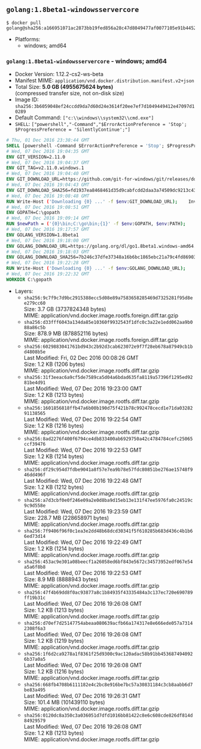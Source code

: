 ## `golang:1.8beta1-windowsservercore`

```console
$ docker pull golang@sha256:a166951071ac2873bb19fed856a28c47d8049477af0077105e91b445281b3804
```

-	Platforms:
	-	windows; amd64

### `golang:1.8beta1-windowsservercore` - windows; amd64

-	Docker Version: 1.12.2-cs2-ws-beta
-	Manifest MIME: `application/vnd.docker.distribution.manifest.v2+json`
-	Total Size: **5.0 GB (4955675624 bytes)**  
	(compressed transfer size, not on-disk size)
-	Image ID: `sha256:3b6059048ef24ccdd9da7d60d24e3614f20ee7ef7d1049449412e47097d10289`
-	Default Command: `["c:\\windows\\system32\\cmd.exe"]`
-	`SHELL`: `["powershell","-Command","$ErrorActionPreference = 'Stop'; $ProgressPreference = 'SilentlyContinue';"]`

```dockerfile
# Thu, 01 Dec 2016 23:38:44 GMT
SHELL [powershell -Command $ErrorActionPreference = 'Stop'; $ProgressPreference = 'SilentlyContinue';]
# Wed, 07 Dec 2016 19:04:35 GMT
ENV GIT_VERSION=2.11.0
# Wed, 07 Dec 2016 19:04:37 GMT
ENV GIT_TAG=v2.11.0.windows.1
# Wed, 07 Dec 2016 19:04:40 GMT
ENV GIT_DOWNLOAD_URL=https://github.com/git-for-windows/git/releases/download/v2.11.0.windows.1/Git-2.11.0-64-bit.exe
# Wed, 07 Dec 2016 19:04:43 GMT
ENV GIT_DOWNLOAD_SHA256=fd1937ea8468461d35d9cabfcdd2daa3a74509dc9213c43c2b9615e8f0b85086
# Wed, 07 Dec 2016 19:08:48 GMT
RUN Write-Host ('Downloading {0} ...' -f $env:GIT_DOWNLOAD_URL); 	Invoke-WebRequest -Uri $env:GIT_DOWNLOAD_URL -OutFile 'git.exe'; 		Write-Host ('Verifying sha256 ({0}) ...' -f $env:GIT_DOWNLOAD_SHA256); 	if ((Get-FileHash git.exe -Algorithm sha256).Hash -ne $env:GIT_DOWNLOAD_SHA256) { 		Write-Host 'FAILED!'; 		exit 1; 	}; 		Write-Host 'Installing ...'; 	Start-Process 		-Wait 		-FilePath ./git.exe 		-ArgumentList @( 			'/VERYSILENT', 			'/NORESTART', 			'/NOCANCEL', 			'/SP-', 			'/SUPPRESSMSGBOXES', 						'/COMPONENTS=assoc_sh', 						'/DIR=C:\git' 		); 		Write-Host 'Updating PATH ...'; 	$env:PATH = 'C:\git\bin;C:\git\mingw64\bin;C:\git\usr\bin;' + $env:PATH; 	[Environment]::SetEnvironmentVariable('PATH', $env:PATH, [EnvironmentVariableTarget]::Machine); 		Write-Host 'Verifying install ...'; 	Write-Host '  git --version'; git --version; 	Write-Host '  bash --version'; bash --version; 	Write-Host '  curl --version'; curl.exe --version; 		Write-Host 'Removing installer ...'; 	Remove-Item git.exe -Force; 		Write-Host 'Complete.';
# Wed, 07 Dec 2016 19:08:51 GMT
ENV GOPATH=C:\gopath
# Wed, 07 Dec 2016 19:09:14 GMT
RUN $newPath = ('{0}\bin;C:\go\bin;{1}' -f $env:GOPATH, $env:PATH); 	Write-Host ('Updating PATH: {0}' -f $newPath); 	[Environment]::SetEnvironmentVariable('PATH', $newPath, [EnvironmentVariableTarget]::Machine);
# Wed, 07 Dec 2016 19:17:57 GMT
ENV GOLANG_VERSION=1.8beta1
# Wed, 07 Dec 2016 19:18:00 GMT
ENV GOLANG_DOWNLOAD_URL=https://golang.org/dl/go1.8beta1.windows-amd64.zip
# Wed, 07 Dec 2016 19:18:03 GMT
ENV GOLANG_DOWNLOAD_SHA256=7b246c37dfe37348a16b6bc1865ebc21a79c4fd869032fba78c65e46b11b741b
# Wed, 07 Dec 2016 19:22:28 GMT
RUN Write-Host ('Downloading {0} ...' -f $env:GOLANG_DOWNLOAD_URL); 	Invoke-WebRequest -Uri $env:GOLANG_DOWNLOAD_URL -OutFile 'go.zip'; 		Write-Host ('Verifying sha256 ({0}) ...' -f $env:GOLANG_DOWNLOAD_SHA256); 	if ((Get-FileHash go.zip -Algorithm sha256).Hash -ne $env:GOLANG_DOWNLOAD_SHA256) { 		Write-Host 'FAILED!'; 		exit 1; 	}; 		Write-Host 'Expanding ...'; 	Expand-Archive go.zip -DestinationPath C:\; 		Write-Host 'Verifying install ("go version") ...'; 	go version; 		Write-Host 'Removing ...'; 	Remove-Item go.zip -Force; 		Write-Host 'Complete.';
# Wed, 07 Dec 2016 19:22:32 GMT
WORKDIR C:\gopath
```

-	Layers:
	-	`sha256:9c7f9c7d9bc2915388ecc5d08e89a7583658285469d7325281f95d8ee279cc60`  
		Size: 3.7 GB (3737824348 bytes)  
		MIME: application/vnd.docker.image.rootfs.foreign.diff.tar.gzip
	-	`sha256:d33fff6043a134da85e10360f9932543f1dfc0c3a22e1edd062aa9b088a86c5b`  
		Size: 878.9 MB (878852116 bytes)  
		MIME: application/vnd.docker.image.rootfs.foreign.diff.tar.gzip
	-	`sha256:6029883041761bd943c2b92d3cab623072e9f7f28eb678a87949cb1bd4808b5e`  
		Last Modified: Fri, 02 Dec 2016 00:08:26 GMT  
		Size: 1.2 KB (1206 bytes)  
		MIME: application/vnd.docker.image.rootfs.diff.tar.gzip
	-	`sha256:31f3eeac6a9cf5de7589ca5d04a6bdad635fa8119a57396f1295ed9281be4d91`  
		Last Modified: Wed, 07 Dec 2016 19:23:00 GMT  
		Size: 1.2 KB (1213 bytes)  
		MIME: application/vnd.docker.image.rootfs.diff.tar.gzip
	-	`sha256:1601856818ffb47a6b00b190d75f421b78c992478cecd1e71da0328291138565`  
		Last Modified: Wed, 07 Dec 2016 19:22:54 GMT  
		Size: 1.2 KB (1216 bytes)  
		MIME: application/vnd.docker.image.rootfs.diff.tar.gzip
	-	`sha256:8ad2276f400f6794ce4db833400ab6929750a42c4784784cefc25065ccf39476`  
		Last Modified: Wed, 07 Dec 2016 19:22:53 GMT  
		Size: 1.2 KB (1214 bytes)  
		MIME: application/vnd.docker.image.rootfs.diff.tar.gzip
	-	`sha256:df29c954d7fdbe9041a8f57e7ea9b78e57fdc80851be276ae15748f946dd496f`  
		Last Modified: Wed, 07 Dec 2016 19:22:48 GMT  
		Size: 1.2 KB (1212 bytes)  
		MIME: application/vnd.docker.image.rootfs.diff.tar.gzip
	-	`sha256:a7d3cbf0e0f246e09a2e0d8ba9d15eb13e131f47ee5976fa0c24519c9c9d558e`  
		Last Modified: Wed, 07 Dec 2016 19:23:59 GMT  
		Size: 228.7 MB (228658971 bytes)  
		MIME: application/vnd.docker.image.rootfs.diff.tar.gzip
	-	`sha256:7f9406f96f0c1ea3e2dd48b68dcd30341f5f610285b683d436c4b1b66ed73d14`  
		Last Modified: Wed, 07 Dec 2016 19:22:49 GMT  
		Size: 1.2 KB (1214 bytes)  
		MIME: application/vnd.docker.image.rootfs.diff.tar.gzip
	-	`sha256:453ac9e301a08beecf1a26058ed6bf843e5672c34573952edf067e54a5a6f8b8`  
		Last Modified: Wed, 07 Dec 2016 19:22:53 GMT  
		Size: 8.9 MB (8888943 bytes)  
		MIME: application/vnd.docker.image.rootfs.diff.tar.gzip
	-	`sha256:47f4b69dd8f0ac93877a8c1b84935f43335484a3c137ec720e690789ff19b31c`  
		Last Modified: Wed, 07 Dec 2016 19:26:08 GMT  
		Size: 1.2 KB (1213 bytes)  
		MIME: application/vnd.docker.image.rootfs.diff.tar.gzip
	-	`sha256:d70ef7d25147754abeaa080639acfb66a174317e8e666ede057a73142308f6a3`  
		Last Modified: Wed, 07 Dec 2016 19:26:08 GMT  
		Size: 1.2 KB (1219 bytes)  
		MIME: application/vnd.docker.image.rootfs.diff.tar.gzip
	-	`sha256:1f6d2ca9278a1f8361f25d9300c9ac120adac58b91bb4536874940926b37a0a5`  
		Last Modified: Wed, 07 Dec 2016 19:26:08 GMT  
		Size: 1.2 KB (1216 bytes)  
		MIME: application/vnd.docker.image.rootfs.diff.tar.gzip
	-	`sha256:668fb4708b6111182e4c2bc8e916be7bc57a30831184c3cb8aabb6d7be83a495`  
		Last Modified: Wed, 07 Dec 2016 19:26:31 GMT  
		Size: 101.4 MB (101439110 bytes)  
		MIME: application/vnd.docker.image.rootfs.diff.tar.gzip
	-	`sha256:0120dc8a350c3a036051d7dfd1016bb81422c8e6c608cde826df814d84929579`  
		Last Modified: Wed, 07 Dec 2016 19:26:08 GMT  
		Size: 1.2 KB (1213 bytes)  
		MIME: application/vnd.docker.image.rootfs.diff.tar.gzip
